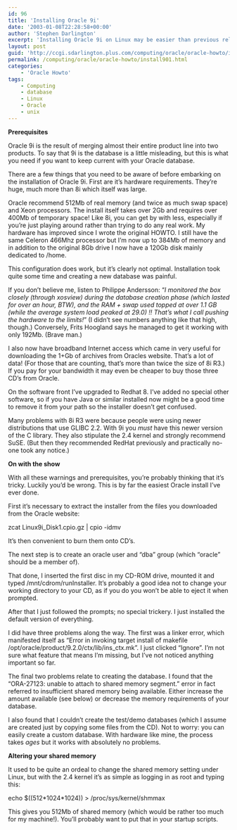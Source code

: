 ```yaml
---
id: 96
title: 'Installing Oracle 9i'
date: '2003-01-08T22:28:58+00:00'
author: 'Stephen Darlington'
excerpt: 'Installing Oracle 9i on Linux may be easier than previous releases, but you''ll need much more hardware. '
layout: post
guid: 'http://ccgi.sdarlington.plus.com/computing/oracle/oracle-howto/installing-oracle-9i.html'
permalink: /computing/oracle/oracle-howto/install901.html
categories:
    - 'Oracle Howto'
tags:
    - Computing
    - database
    - Linux
    - Oracle
    - unix
---
```


**Prerequisites**

Oracle 9i is the result of merging almost their entire product line into two products. To say that 9i is the database is a little misleading, but this is what you need if you want to keep current with your Oracle database.

There are a few things that you need to be aware of before embarking on the installation of Oracle 9i. First are it’s hardware requirements. They’re huge, much more than 8i which itself was large.

Oracle recommend 512Mb of real memory (and twice as much swap space) and Xeon processors. The install itself takes over 2Gb and requires over 400Mb of temporary space! Like 8i, you can get by with less, especially if you’re just playing around rather than trying to do any real work. My hardware has improved since I wrote the original HOWTO. I still have the same Celeron 466Mhz processor but I’m now up to 384Mb of memory and in addition to the original 8Gb drive I now have a 120Gb disk mainly dedicated to /home.

This configuration does work, but it’s clearly not optimal. Installation took quite some time and creating a new database was painful.

If you don’t believe me, listen to Philippe Andersson: “*I monitored the box closely (through xosview) during the database creation phase (which lasted for over an hour, BTW), and the RAM + swap used topped at over 1.1 GB (while the average system load peaked at 29.0) !! That’s what I call pushing the hardware to the limits!*” (I didn’t see numbers anything like that high, though.) Conversely, Frits Hoogland says he managed to get it working with only 192Mb. (Brave man.)

I also now have broadband Internet access which came in very useful for downloading the 1+Gb of archives from Oracles website. That’s a lot of data! (For those that are counting, that’s more than twice the size of 8i R3.) If you pay for your bandwidth it may even be cheaper to buy those three CD’s from Oracle.

On the software front I’ve upgraded to Redhat 8. I’ve added no special other software, so if you have Java or similar installed now might be a good time to remove it from your path so the installer doesn’t get confused.

Many problems with 8i R3 were because people were using newer distributions that use GLIBC 2.2. With 9i you *must* have this newer version of the C library. They also stipulate the 2.4 kernel and strongly recommend SuSE. (But then they recommended RedHat previously and practically no-one took any notice.)

**On with the show**

With all these warnings and prerequisites, you’re probably thinking that it’s tricky. Luckily you’d be wrong. This is by far the easiest Oracle install I’ve ever done.

First it’s necessary to extract the installer from the files you downloaded from the Oracle website:

zcat Linux9i\_Disk1.cpio.gz | cpio -idmv

It’s then convenient to burn them onto CD’s.

The next step is to create an oracle user and “dba” group (which “oracle” should be a member of).

That done, I inserted the first disc in my CD-ROM drive, mounted it and typed <span class="code">/mnt/cdrom/runInstaller</span>. It’s probably a good idea not to change your working directory to your CD, as if you do you won’t be able to eject it when prompted.

After that I just followed the prompts; no special trickery. I just installed the default version of everything.

I did have three problems along the way. The first was a linker error, which manifested itself as “Error in invoking target install of makefile /opt/oracle/product/9.2.0/ctx/lib/ins\_ctx.mk”. I just clicked “Ignore”. I’m not sure what feature that means I’m missing, but I’ve not noticed anything important so far.

The final two problems relate to creating the database. I found that the “ORA-27123: unable to attach to shared memory segment.” error in fact referred to insufficient shared memory being available. Either increase the amount available (see below) or decrease the memory requirements of your database.

I also found that I couldn’t create the test/demo databases (which I assume are created just by copying some files from the CD). Not to worry: you can easily create a custom database. With hardware like mine, the process takes *ages* but it works with absolutely no problems.

**Altering your shared memory**

It used to be quite an ordeal to change the shared memory setting under Linux, but with the 2.4 kernel it’s as simple as logging in as root and typing this:

echo $((512\*1024\*1024)) &gt; /proc/sys/kernel/shmmax

This gives you 512Mb of shared memory (which would be rather too much for my machine!). You’ll probably want to put that in your startup scripts.